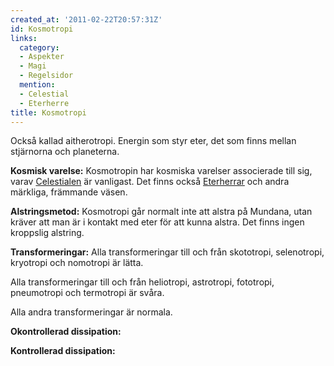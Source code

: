 ```yaml
---
created_at: '2011-02-22T20:57:31Z'
id: Kosmotropi
links:
  category:
  - Aspekter
  - Magi
  - Regelsidor
  mention:
  - Celestial
  - Eterherre
title: Kosmotropi
---
```


Också kallad aitherotropi. Energin som styr eter, det som finns mellan stjärnorna och planeterna.

**Kosmisk varelse:** Kosmotropin har kosmiska varelser associerade till sig, varav [Celestialen] är
vanligast. Det finns också [Eterherrar] och andra märkliga, främmande väsen.

**Alstringsmetod:** Kosmotropi går normalt inte att alstra på Mundana, utan kräver att man är i
kontakt med eter för att kunna alstra. Det finns ingen kroppslig alstring.

**Transformeringar:** Alla transformeringar till och från skototropi, selenotropi, kryotropi och
nomotropi är lätta.

Alla transformeringar till och från heliotropi, astrotropi, fototropi, pneumotropi och termotropi är
svåra.

Alla andra transformeringar är normala.

**Okontrollerad dissipation:**

**Kontrollerad dissipation:**

  [Celestialen]: Celestial
  [Eterherrar]: Eterherre